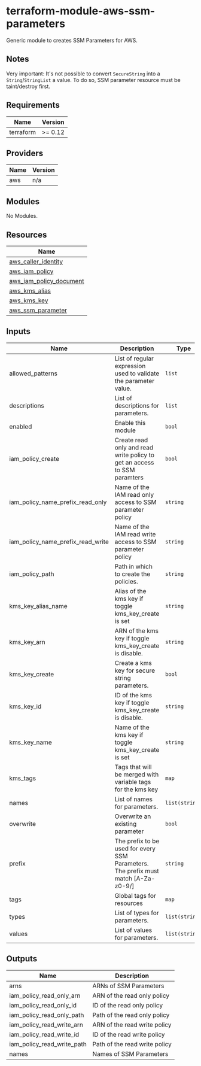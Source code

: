 # terraform-module-aws-ssm-parameters

Generic module to creates SSM Parameters for AWS.

Notes
-----
Very important:
It's not possible to convert `SecureString` into a `String`/`StringList` a value. To do so, SSM parameter resource must be taint/destroy first.

<!-- BEGINNING OF PRE-COMMIT-TERRAFORM DOCS HOOK -->
## Requirements

| Name | Version |
|------|---------|
| terraform | >= 0.12 |

## Providers

| Name | Version |
|------|---------|
| aws | n/a |

## Modules

No Modules.

## Resources

| Name |
|------|
| [aws_caller_identity](https://registry.terraform.io/providers/hashicorp/aws/latest/docs/data-sources/caller_identity) |
| [aws_iam_policy](https://registry.terraform.io/providers/hashicorp/aws/latest/docs/resources/iam_policy) |
| [aws_iam_policy_document](https://registry.terraform.io/providers/hashicorp/aws/latest/docs/data-sources/iam_policy_document) |
| [aws_kms_alias](https://registry.terraform.io/providers/hashicorp/aws/latest/docs/resources/kms_alias) |
| [aws_kms_key](https://registry.terraform.io/providers/hashicorp/aws/latest/docs/resources/kms_key) |
| [aws_ssm_parameter](https://registry.terraform.io/providers/hashicorp/aws/latest/docs/resources/ssm_parameter) |

## Inputs

| Name | Description | Type | Default | Required |
|------|-------------|------|---------|:--------:|
| allowed\_patterns | List of regular expression used to validate the parameter value. | `list` | `[]` | no |
| descriptions | List of descriptions for parameters. | `list` | `[]` | no |
| enabled | Enable this module | `bool` | `true` | no |
| iam\_policy\_create | Create read only and read write policy to get an access to SSM paramters | `bool` | `false` | no |
| iam\_policy\_name\_prefix\_read\_only | Name of the IAM read only access to SSM parameter policy | `string` | `""` | no |
| iam\_policy\_name\_prefix\_read\_write | Name of the IAM read write access to SSM parameter policy | `string` | `""` | no |
| iam\_policy\_path | Path in which to create the policies. | `string` | `"/"` | no |
| kms\_key\_alias\_name | Alias of the kms key if toggle kms\_key\_create is set | `string` | `""` | no |
| kms\_key\_arn | ARN of the kms key if toggle kms\_key\_create is disable. | `string` | `""` | no |
| kms\_key\_create | Create a kms key for secure string parameters. | `bool` | `false` | no |
| kms\_key\_id | ID of the kms key if toggle kms\_key\_create is disable. | `string` | `""` | no |
| kms\_key\_name | Name of the kms key if toggle kms\_key\_create is set | `string` | `""` | no |
| kms\_tags | Tags that will be merged with variable tags for the kms key | `map` | `{}` | no |
| names | List of names for parameters. | `list(string)` | n/a | yes |
| overwrite | Overwrite an existing parameter | `bool` | `false` | no |
| prefix | The prefix to be used for every SSM Parameters. The prefix must match [A-Za-z0-9/] | `string` | n/a | yes |
| tags | Global tags for resources | `map` | `{}` | no |
| types | List of types for parameters. | `list(string)` | n/a | yes |
| values | List of values for parameters. | `list(string)` | n/a | yes |

## Outputs

| Name | Description |
|------|-------------|
| arns | ARNs of SSM Parameters |
| iam\_policy\_read\_only\_arn | ARN of the read only policy |
| iam\_policy\_read\_only\_id | ID of the read only policy |
| iam\_policy\_read\_only\_path | Path of the read only policy |
| iam\_policy\_read\_write\_arn | ARN of the read write policy |
| iam\_policy\_read\_write\_id | ID of the read write policy |
| iam\_policy\_read\_write\_path | Path of the read write policy |
| names | Names of SSM Parameters |
<!-- END OF PRE-COMMIT-TERRAFORM DOCS HOOK -->

